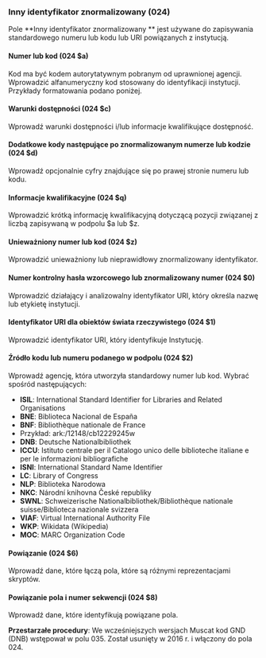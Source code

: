### Inny identyfikator znormalizowany (024)

Pole **Inny identyfikator znormalizowany ** jest używane do zapisywania standardowego numeru lub kodu lub URI powiązanych z instytucją.

#### Numer lub kod (024 $a)

Kod ma być kodem autorytatywnym pobranym od uprawnionej agencji. Wprowadzić alfanumeryczny kod stosowany do identyfikacji instytucji. Przykłady formatowania podano poniżej.

#### Warunki dostępności (024 $c)

Wprowadź warunki dostępności i/lub informacje kwalifikujące dostępność.

#### Dodatkowe kody następujące po znormalizowanym numerze lub kodzie (024 $d)

Wprowadź opcjonalnie cyfry znajdujące się po prawej stronie numeru lub kodu.

#### Informacje kwalifikacyjne (024 $q)

Wprowadzić krótką informację kwalifikacyjną dotyczącą pozycji związanej z liczbą zapisywaną w podpolu $a lub $z.

#### Unieważniony numer lub kod (024 $z)

Wprowadzić unieważniony lub nieprawidłowy znormalizowany identyfikator.

#### Numer kontrolny hasła wzorcowego lub znormalizowany numer (024 $0)

Wprowadzić działający i analizowalny identyfikator URI, który określa nazwę lub etykietę instytucji.

#### Identyfikator URI dla obiektów świata rzeczywistego (024 $1)

Wprowadzić identyfikator URI, który identyfikuje Instytucję.

#### Źródło kodu lub numeru podanego w podpolu (024 $2)

Wprowadź agencję, która utworzyła standardowy numer lub kod. Wybrać spośród następujących:

- **ISIL**: International Standard Identifier for Libraries and Related Organisations
- **BNE**: Biblioteca Nacional de España
- **BNF**: Bibliothèque nationale de France
 - Przykład: ark:/12148/cb12229245w
- **DNB**: Deutsche Nationalbibliothek
- **ICCU**: Istituto centrale per il Catalogo unico delle biblioteche italiane e per le informazioni bibliografiche
- **ISNI**: International Standard Name Identifier
- **LC**: Library of Congress
- **NLP**: Biblioteka Narodowa
- **NKC**: Národní knihovna České republiky
- **SWNL**: Schweizerische Nationalbibliothek/Bibliothèque nationale suisse/Biblioteca nazionale svizzera
- **VIAF**: Virtual International Authority File
- **WKP**: Wikidata (Wikipedia)
- **MOC**: MARC Organization Code

#### Powiązanie (024 $6)

Wprowadź dane, które łączą pola, które są różnymi reprezentacjami skryptów.

#### Powiązanie pola i numer sekwencji (024 $8)

Wprowadź dane, które identyfikują powiązane pola.

**Przestarzałe procedury**: We wcześniejszych wersjach Muscat kod GND (DNB) wstępował w polu 035. Został usunięty w 2016 r. i włączony do pola 024.
